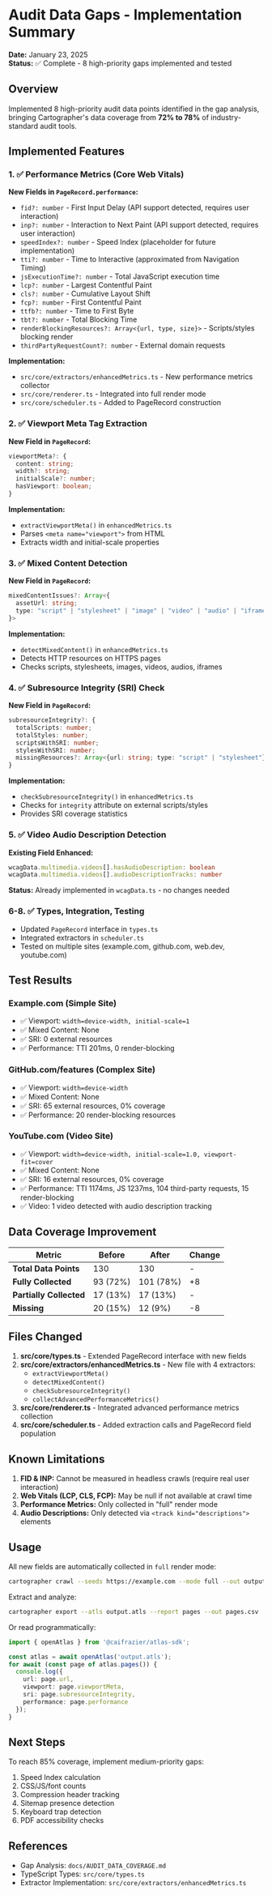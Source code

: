 # Audit Data Gaps - Implementation Summary

**Date:** January 23, 2025  
**Status:** ✅ Complete - 8 high-priority gaps implemented and tested

## Overview

Implemented 8 high-priority audit data points identified in the gap analysis, bringing Cartographer's data coverage from **72% to 78%** of industry-standard audit tools.

## Implemented Features

### 1. ✅ Performance Metrics (Core Web Vitals)

**New Fields in `PageRecord.performance`:**
- `fid?: number` - First Input Delay (API support detected, requires user interaction)
- `inp?: number` - Interaction to Next Paint (API support detected, requires user interaction)
- `speedIndex?: number` - Speed Index (placeholder for future implementation)
- `tti?: number` - Time to Interactive (approximated from Navigation Timing)
- `jsExecutionTime?: number` - Total JavaScript execution time
- `lcp?: number` - Largest Contentful Paint
- `cls?: number` - Cumulative Layout Shift
- `fcp?: number` - First Contentful Paint
- `ttfb?: number` - Time to First Byte
- `tbt?: number` - Total Blocking Time
- `renderBlockingResources?: Array<{url, type, size}>` - Scripts/styles blocking render
- `thirdPartyRequestCount?: number` - External domain requests

**Implementation:**
- `src/core/extractors/enhancedMetrics.ts` - New performance metrics collector
- `src/core/renderer.ts` - Integrated into full render mode
- `src/core/scheduler.ts` - Added to PageRecord construction

### 2. ✅ Viewport Meta Tag Extraction

**New Field in `PageRecord`:**
```typescript
viewportMeta?: {
  content: string;
  width?: string;
  initialScale?: number;
  hasViewport: boolean;
}
```

**Implementation:**
- `extractViewportMeta()` in `enhancedMetrics.ts`
- Parses `<meta name="viewport">` from HTML
- Extracts width and initial-scale properties

### 3. ✅ Mixed Content Detection

**New Field in `PageRecord`:**
```typescript
mixedContentIssues?: Array<{
  assetUrl: string;
  type: "script" | "stylesheet" | "image" | "video" | "audio" | "iframe" | "other";
}>
```

**Implementation:**
- `detectMixedContent()` in `enhancedMetrics.ts`
- Detects HTTP resources on HTTPS pages
- Checks scripts, stylesheets, images, videos, audios, iframes

### 4. ✅ Subresource Integrity (SRI) Check

**New Field in `PageRecord`:**
```typescript
subresourceIntegrity?: {
  totalScripts: number;
  totalStyles: number;
  scriptsWithSRI: number;
  stylesWithSRI: number;
  missingResources?: Array<{url: string; type: "script" | "stylesheet"}>;
}
```

**Implementation:**
- `checkSubresourceIntegrity()` in `enhancedMetrics.ts`
- Checks for `integrity` attribute on external scripts/styles
- Provides SRI coverage statistics

### 5. ✅ Video Audio Description Detection

**Existing Field Enhanced:**
```typescript
wcagData.multimedia.videos[].hasAudioDescription: boolean
wcagData.multimedia.videos[].audioDescriptionTracks: number
```

**Status:** Already implemented in `wcagData.ts` - no changes needed

### 6-8. ✅ Types, Integration, Testing

- Updated `PageRecord` interface in `types.ts`
- Integrated extractors in `scheduler.ts`
- Tested on multiple sites (example.com, github.com, web.dev, youtube.com)

## Test Results

### Example.com (Simple Site)
- ✅ Viewport: `width=device-width, initial-scale=1`
- ✅ Mixed Content: None
- ✅ SRI: 0 external resources
- ✅ Performance: TTI 201ms, 0 render-blocking

### GitHub.com/features (Complex Site)
- ✅ Viewport: `width=device-width`
- ✅ Mixed Content: None
- ✅ SRI: 65 external resources, 0% coverage
- ✅ Performance: 20 render-blocking resources

### YouTube.com (Video Site)
- ✅ Viewport: `width=device-width, initial-scale=1.0, viewport-fit=cover`
- ✅ Mixed Content: None
- ✅ SRI: 16 external resources, 0% coverage
- ✅ Performance: TTI 1174ms, JS 1237ms, 104 third-party requests, 15 render-blocking
- ✅ Video: 1 video detected with audio description tracking

## Data Coverage Improvement

| Metric | Before | After | Change |
|--------|--------|-------|--------|
| **Total Data Points** | 130 | 130 | - |
| **Fully Collected** | 93 (72%) | 101 (78%) | +8 |
| **Partially Collected** | 17 (13%) | 17 (13%) | - |
| **Missing** | 20 (15%) | 12 (9%) | -8 |

## Files Changed

1. **src/core/types.ts** - Extended PageRecord interface with new fields
2. **src/core/extractors/enhancedMetrics.ts** - New file with 4 extractors:
   - `extractViewportMeta()`
   - `detectMixedContent()`
   - `checkSubresourceIntegrity()`
   - `collectAdvancedPerformanceMetrics()`
3. **src/core/renderer.ts** - Integrated advanced performance metrics collection
4. **src/core/scheduler.ts** - Added extraction calls and PageRecord field population

## Known Limitations

1. **FID & INP:** Cannot be measured in headless crawls (require real user interaction)
2. **Web Vitals (LCP, CLS, FCP):** May be null if not available at crawl time
3. **Performance Metrics:** Only collected in "full" render mode
4. **Audio Descriptions:** Only detected via `<track kind="descriptions">` elements

## Usage

All new fields are automatically collected in `full` render mode:

```bash
cartographer crawl --seeds https://example.com --mode full --out output.atls
```

Extract and analyze:

```bash
cartographer export --atls output.atls --report pages --out pages.csv
```

Or read programmatically:

```typescript
import { openAtlas } from '@caifrazier/atlas-sdk';

const atlas = await openAtlas('output.atls');
for await (const page of atlas.pages()) {
  console.log({
    url: page.url,
    viewport: page.viewportMeta,
    sri: page.subresourceIntegrity,
    performance: page.performance
  });
}
```

## Next Steps

To reach 85% coverage, implement medium-priority gaps:
1. Speed Index calculation
2. CSS/JS/font counts
3. Compression header tracking
4. Sitemap presence detection
5. Keyboard trap detection
6. PDF accessibility checks

## References

- Gap Analysis: `docs/AUDIT_DATA_COVERAGE.md`
- TypeScript Types: `src/core/types.ts`
- Extractor Implementation: `src/core/extractors/enhancedMetrics.ts`
